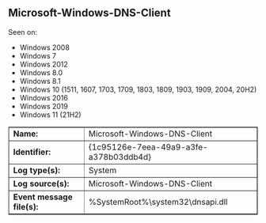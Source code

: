 ## Microsoft-Windows-DNS-Client

Seen on:
* Windows 2008
* Windows 7
* Windows 2012
* Windows 8.0
* Windows 8.1
* Windows 10 (1511, 1607, 1703, 1709, 1803, 1809, 1903, 1909, 2004, 20H2)
* Windows 2016
* Windows 2019
* Windows 11 (21H2)

<table border="1" class="docutils">
  <tbody>
    <tr>
      <td><b>Name:</b></td>
      <td>Microsoft-Windows-DNS-Client</td>
    </tr>
    <tr>
      <td><b>Identifier:</b></td>
      <td>{1c95126e-7eea-49a9-a3fe-a378b03ddb4d}</td>
    </tr>
    <tr>
      <td><b>Log type(s):</b></td>
      <td>System</td>
    </tr>
    <tr>
      <td><b>Log source(s):</b></td>
      <td>Microsoft-Windows-DNS-Client</td>
    </tr>
    <tr>
      <td><b>Event message file(s):</b></td>
      <td>%SystemRoot%\system32\dnsapi.dll</td>
    </tr>
  </tbody>
</table>

&nbsp;

